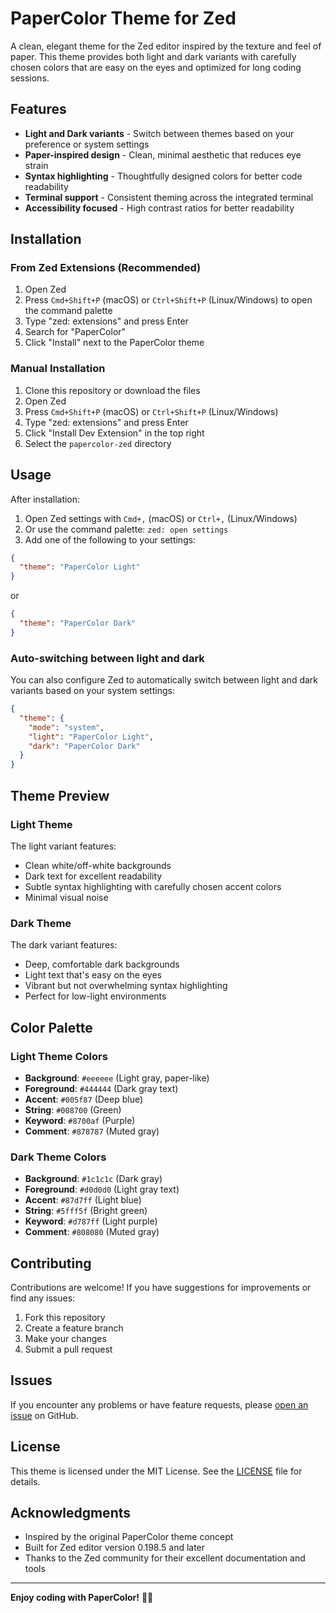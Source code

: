 # PaperColor Theme for Zed

A clean, elegant theme for the Zed editor inspired by the texture and feel of paper. This theme provides both light and dark variants with carefully chosen colors that are easy on the eyes and optimized for long coding sessions.

## Features

- **Light and Dark variants** - Switch between themes based on your preference or system settings
- **Paper-inspired design** - Clean, minimal aesthetic that reduces eye strain
- **Syntax highlighting** - Thoughtfully designed colors for better code readability
- **Terminal support** - Consistent theming across the integrated terminal
- **Accessibility focused** - High contrast ratios for better readability

## Installation

### From Zed Extensions (Recommended)

1. Open Zed
2. Press `Cmd+Shift+P` (macOS) or `Ctrl+Shift+P` (Linux/Windows) to open the command palette
3. Type "zed: extensions" and press Enter
4. Search for "PaperColor"
5. Click "Install" next to the PaperColor theme

### Manual Installation

1. Clone this repository or download the files
2. Open Zed
3. Press `Cmd+Shift+P` (macOS) or `Ctrl+Shift+P` (Linux/Windows)
4. Type "zed: extensions" and press Enter
5. Click "Install Dev Extension" in the top right
6. Select the `papercolor-zed` directory

## Usage

After installation:

1. Open Zed settings with `Cmd+,` (macOS) or `Ctrl+,` (Linux/Windows)
2. Or use the command palette: `zed: open settings`
3. Add one of the following to your settings:

```json
{
  "theme": "PaperColor Light"
}
```

or

```json
{
  "theme": "PaperColor Dark"
}
```

### Auto-switching between light and dark

You can also configure Zed to automatically switch between light and dark variants based on your system settings:

```json
{
  "theme": {
    "mode": "system",
    "light": "PaperColor Light",
    "dark": "PaperColor Dark"
  }
}
```

## Theme Preview

### Light Theme
The light variant features:
- Clean white/off-white backgrounds
- Dark text for excellent readability
- Subtle syntax highlighting with carefully chosen accent colors
- Minimal visual noise

### Dark Theme
The dark variant features:
- Deep, comfortable dark backgrounds
- Light text that's easy on the eyes
- Vibrant but not overwhelming syntax highlighting
- Perfect for low-light environments

## Color Palette

### Light Theme Colors
- **Background**: `#eeeeee` (Light gray, paper-like)
- **Foreground**: `#444444` (Dark gray text)
- **Accent**: `#005f87` (Deep blue)
- **String**: `#008700` (Green)
- **Keyword**: `#8700af` (Purple)
- **Comment**: `#878787` (Muted gray)

### Dark Theme Colors
- **Background**: `#1c1c1c` (Dark gray)
- **Foreground**: `#d0d0d0` (Light gray text)
- **Accent**: `#87d7ff` (Light blue)
- **String**: `#5fff5f` (Bright green)
- **Keyword**: `#d787ff` (Light purple)
- **Comment**: `#808080` (Muted gray)

## Contributing

Contributions are welcome! If you have suggestions for improvements or find any issues:

1. Fork this repository
2. Create a feature branch
3. Make your changes
4. Submit a pull request

## Issues

If you encounter any problems or have feature requests, please [open an issue](https://github.com/yourusername/papercolor-zed/issues) on GitHub.

## License

This theme is licensed under the MIT License. See the [LICENSE](LICENSE) file for details.

## Acknowledgments

- Inspired by the original PaperColor theme concept
- Built for Zed editor version 0.198.5 and later
- Thanks to the Zed community for their excellent documentation and tools

---

**Enjoy coding with PaperColor!** 📝✨